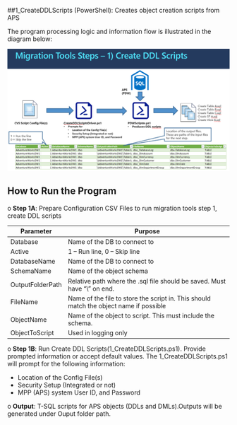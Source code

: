 
##1_CreateDDLScripts (PowerShell): Creates object creation scripts from APS

The program processing logic and information flow is illustrated in the diagram below: 


![Create DDL Scripts Programs](../Images/1_CreateDDLScripts_flow.PNG)

## **How to Run the Program** ##

o  **Step 1A**: Prepare Configuration CSV Files to run migration tools step 1, create DDL scripts 


| **Parameter**    | **Purpose**                                                  |
| ---------------- | ------------------------------------------------------------ |
| Database         | Name of  the DB to connect to                                |
| Active           | 1 – Run  line, 0 – Skip line                                 |
| DatabaseName     | Name of  the DB to connect to                                |
| SchemaName       | Name of  the object schema                                   |
| OutputFolderPath | Relative  path where the .sql file should be saved. Must have “\” on end. |
| FileName         | Name of  the file to store the script in. This should match the object name if  possible |
| ObjectName       | Name of  the object to script. This must include the schema. |
| ObjectToScript   | Used in  logging only                                        |

o  **Step 1B**: Run Create DDL Scripts(1_CreateDDLScripts.ps1).
Provide  prompted information or accept default values. The 1_CreateDDLScripts.ps1 will  prompt for the following information:

- Location of the Config File(s)
- Security Setup (Integrated or not)
- MPP (APS) system User ID, and Password

o  **Output**: T-SQL scripts for APS objects (DDLs and DMLs).Outputs will be generated under Ouput folder path.
